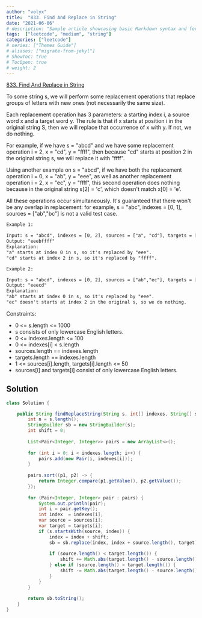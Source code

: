 ```yaml
---
author: "volyx"
title:  "833. Find And Replace in String"
date: "2021-06-06"
# description: "Sample article showcasing basic Markdown syntax and formatting for HTML elements."
tags:  ["leetcode", "medium", "string"]
categories: ["leetcode"]
# series: ["Themes Guide"]
# aliases: ["migrate-from-jekyl"]
# ShowToc: true
# TocOpen: true
# weight: 2
---
```


[833. Find And Replace in String](https://leetcode.com/problems/find-and-replace-in-string/)

To some string s, we will perform some replacement operations that replace groups of letters with new ones (not necessarily the same size).

Each replacement operation has 3 parameters: a starting index i, a source word x and a target word y. The rule is that if x starts at position i in the original string S, then we will replace that occurrence of x with y. If not, we do nothing.

For example, if we have s = "abcd" and we have some replacement operation i = 2, x = "cd", y = "ffff", then because "cd" starts at position 2 in the original string s, we will replace it with "ffff".

Using another example on s = "abcd", if we have both the replacement operation i = 0, x = "ab", y = "eee", as well as another replacement operation i = 2, x = "ec", y = "ffff", this second operation does nothing because in the original string s[2] = 'c', which doesn't match x[0] = 'e'.

All these operations occur simultaneously. It's guaranteed that there won't be any overlap in replacement: for example, s = "abc", indexes = [0, 1], sources = ["ab","bc"] is not a valid test case.

```txt
Example 1:

Input: s = "abcd", indexes = [0, 2], sources = ["a", "cd"], targets = ["eee", "ffff"]
Output: "eeebffff"
Explanation:
"a" starts at index 0 in s, so it's replaced by "eee".
"cd" starts at index 2 in s, so it's replaced by "ffff".

Example 2:

Input: s = "abcd", indexes = [0, 2], sources = ["ab","ec"], targets = ["eee","ffff"]
Output: "eeecd"
Explanation:
"ab" starts at index 0 in s, so it's replaced by "eee".
"ec" doesn't starts at index 2 in the original s, so we do nothing.
```

Constraints:

- 0 <= s.length <= 1000
- s consists of only lowercase English letters.
- 0 <= indexes.length <= 100
- 0 <= indexes[i] < s.length
- sources.length == indexes.length
- targets.length == indexes.length
- 1 <= sources[i].length, targets[i].length <= 50
- sources[i] and targets[i] consist of only lowercase English letters.

## Solution

```java
class Solution {

    public String findReplaceString(String s, int[] indexes, String[] sources, String[] targets) {
        int n = s.length();
        StringBuilder sb = new StringBuilder(s);
        int shift = 0;
        
        List<Pair<Integer, Integer>> pairs = new ArrayList<>();
        
        for (int i = 0; i < indexes.length; i++) {
            pairs.add(new Pair(i, indexes[i]));
        }
        
        pairs.sort((p1, p2) -> {
            return Integer.compare(p1.getValue(), p2.getValue());
        });
        
        for (Pair<Integer, Integer> pair : pairs) {
            System.out.println(pair);
            int i = pair.getKey();
            int index  = indexes[i];
            var source = sources[i];
            var target = targets[i];
            if (s.startsWith(source, index)) {
                index = index + shift;
                sb = sb.replace(index, index + source.length(), target);
                
                if (source.length() < target.length()) {
                    shift += Math.abs(target.length() - source.length());
                } else if (source.length() > target.length()) {
                    shift -= Math.abs(target.length() - source.length());
                }
            }
        }
        
        return sb.toString();
    }
}
```
